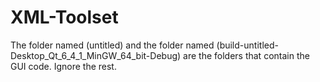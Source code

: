 # XML-Toolset

The folder named (untitled) and the folder named (build-untitled-Desktop_Qt_6_4_1_MinGW_64_bit-Debug) are the folders that contain the GUI code.
Ignore the rest.
